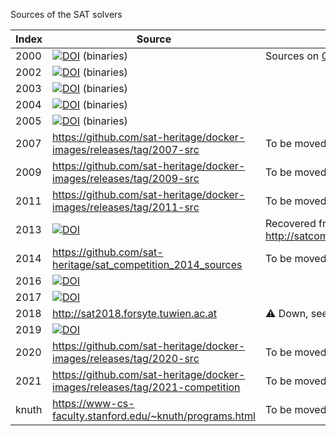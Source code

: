 Sources of the SAT solvers

| Index | Source | Notes |
|-|-|-|
| 2000 | [![DOI](https://zenodo.org/badge/DOI/10.5281/zenodo.3676454.svg)](https://doi.org/10.5281/zenodo.3676454) (binaries) | Sources on [GitHub](https://github.com/sat-heritage/docker-images/releases/tag/packages), to be moved to Zenodo |
| 2002 | [![DOI](https://zenodo.org/badge/DOI/10.5281/zenodo.3679069.svg)](https://doi.org/10.5281/zenodo.3679069) (binaries) |
| 2003 | [![DOI](https://zenodo.org/badge/DOI/10.5281/zenodo.3698711.svg)](https://doi.org/10.5281/zenodo.3698711) (binaries) |
| 2004 | [![DOI](https://zenodo.org/badge/DOI/10.5281/zenodo.3699078.svg)](https://doi.org/10.5281/zenodo.3699078) (binaries) |
| 2005 | [![DOI](https://zenodo.org/badge/DOI/10.5281/zenodo.3699637.svg)](https://doi.org/10.5281/zenodo.3699637) (binaries) |
| 2007 | https://github.com/sat-heritage/docker-images/releases/tag/2007-src | To be moved to Zenodo
| 2009 | https://github.com/sat-heritage/docker-images/releases/tag/2009-src | To be moved to Zenodo
| 2011 | https://github.com/sat-heritage/docker-images/releases/tag/2011-src | To be moved to Zenodo
| 2013 | [![DOI](https://zenodo.org/badge/DOI/10.5281/zenodo.5776223.svg)](https://doi.org/10.5281/zenodo.5776223) | Recovered from http://satcompetition.org/sc13solver.sql.xz
| 2014 | https://github.com/sat-heritage/sat_competition_2014_sources | To be moved to Zenodo
| 2016 | [![DOI](https://zenodo.org/badge/DOI/10.5281/zenodo.5761200.svg)](https://doi.org/10.5281/zenodo.5761200) |
| 2017 | [![DOI](https://zenodo.org/badge/DOI/10.5281/zenodo.5713813.svg)](https://doi.org/10.5281/zenodo.5713813) |
| 2018 | http://sat2018.forsyte.tuwien.ac.at | :warning: Down, see [issue #25](https://github.com/sat-heritage/docker-images/issues/25) |
| 2019 | [![DOI](https://zenodo.org/badge/DOI/10.5281/zenodo.5634103.svg)](https://doi.org/10.5281/zenodo.5634103) |
| 2020 | https://github.com/sat-heritage/docker-images/releases/tag/2020-src | To be moved to Zenodo
| 2021 | https://github.com/sat-heritage/docker-images/releases/tag/2021-competition | To be moved to Zenodo
| knuth | https://www-cs-faculty.stanford.edu/~knuth/programs.html | To be moved to Zenodo
